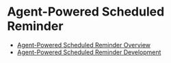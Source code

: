 # Agent-Powered Scheduled Reminder 

- [Agent-Powered Scheduled Reminder Overview](background-agent-scheduled-reminder-overview.md)
- [Agent-Powered Scheduled Reminder Development](background-agent-scheduled-reminder-guide.md)


